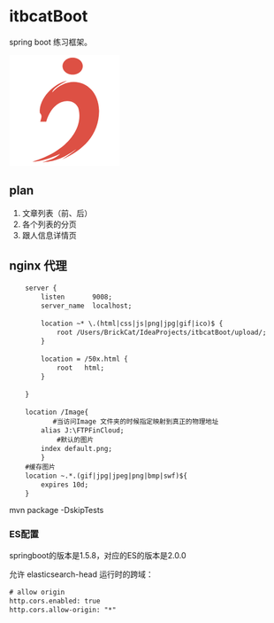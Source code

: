 # itbcatBoot

spring boot 练习框架。

![](https://github.com/ITBCat/itbcatBoot/blob/master/src/main/resources/static/i_b%20.png?raw=true)

## plan
1. 文章列表（前、后）
2. 各个列表的分页
3. 跟人信息详情页

## nginx 代理
```
    server {
        listen       9008;
        server_name  localhost;

		location ~* \.(html|css|js|png|jpg|gif|ico)$ {
         	root /Users/BrickCat/IdeaProjects/itbcatBoot/upload/;
     	}

        location = /50x.html {
            root   html;
        }

    }
    
    location /Image{
           #当访问Image 文件夹的时候指定映射到真正的物理地址
        alias J:\FTPFinCloud;
            #默认的图片
        index default.png;
        }
    #缓存图片
    location ~.*.(gif|jpg|jpeg|png|bmp|swf)${
        expires 10d;
    }

```
mvn package -DskipTests

### ES配置

springboot的版本是1.5.8，对应的ES的版本是2.0.0

允许 elasticsearch-head 运行时的跨域：
```
# allow origin
http.cors.enabled: true
http.cors.allow-origin: "*"
```
